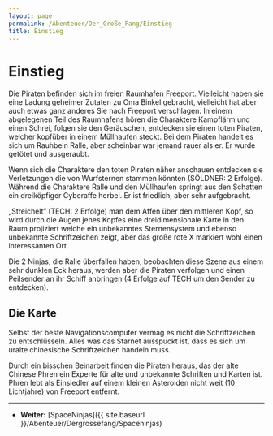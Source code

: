 ```yaml
---
layout: page
permalink: /Abenteuer/Der_Große_Fang/Einstieg
title: Einstieg
---
```


# Einstieg

Die Piraten befinden sich im freien Raumhafen Freeport. Vielleicht haben sie eine Ladung geheimer Zutaten zu Oma Binkel gebracht, vielleicht hat aber auch etwas ganz anderes Sie nach Freeport verschlagen. In einem abgelegenen Teil des Raumhafens hören die Charaktere Kampflärm und einen Schrei, folgen sie den Geräuschen, entdecken sie einen toten Piraten, welcher kopfüber in einem Müllhaufen steckt. Bei dem Piraten handelt es sich um Rauhbein Ralle, aber scheinbar war jemand rauer als er. Er wurde getötet und ausgeraubt.

Wenn sich die Charaktere den toten Piraten näher anschauen entdecken sie Verletzungen die von Wurfsternen stammen könnten (SÖLDNER: 2 Erfolge). Während die Charaktere Ralle und den Müllhaufen springt aus den Schatten ein dreiköpfiger Cyberaffe herbei. Er ist friedlich, aber sehr aufgebracht.

&bdquo;Streichelt&ldquo; (TECH: 2 Erfolge) man dem Affen über den mittleren Kopf, so wird durch die Augen jenes Kopfes eine dreidimensionale Karte in den Raum projiziert welche ein unbekanntes Sternensystem und ebenso unbekannte Schriftzeichen zeigt, aber das große rote X markiert wohl einen interessanten Ort.

Die 2 Ninjas, die Ralle überfallen haben, beobachten diese Szene aus einem sehr dunklen Eck heraus, werden aber die Piraten verfolgen und einen Peilsender an ihr Schiff anbringen (4 Erfolge auf TECH um den Sender zu entdecken).

## Die Karte

Selbst der beste Navigationscomputer vermag es nicht die Schriftzeichen zu entschlüsseln. Alles was das Starnet ausspuckt ist, dass es sich um uralte chinesische Schriftzeichen handeln muss.

Durch ein bisschen Beinarbeit finden die Piraten heraus, das der alte Chinese Phren ein Experte für alte und unbekannte Schriften und Karten ist. Phren lebt als Einsiedler auf einem kleinen Asteroiden nicht weit (10 Lichtjahre) von Freeport entfernt.


***
- **Weiter:** [SpaceNinjas]({{ site.baseurl }}/Abenteuer/Dergrossefang/Spaceninjas)

